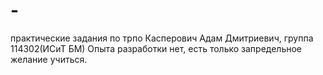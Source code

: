 # -
практические задания по трпо
Касперович Адам Дмитриевич, группа 114302(ИСиТ БМ)
Опыта разработки нет, есть только запредельное желание учиться.
